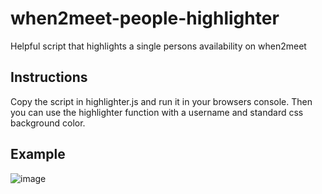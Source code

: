 # when2meet-people-highlighter
Helpful script that highlights a single persons availability on when2meet

## Instructions
Copy the script in highlighter.js and run it in your browsers console. Then you can use the highlighter function with a username and standard css background color.

## Example
![image](https://user-images.githubusercontent.com/326557/33244537-73133eee-d2c7-11e7-87cb-3573ccfd59cf.png)
